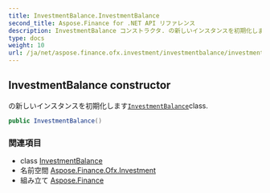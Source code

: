 ```yaml
---
title: InvestmentBalance.InvestmentBalance
second_title: Aspose.Finance for .NET API リファレンス
description: InvestmentBalance コンストラクタ. の新しいインスタンスを初期化しますInvestmentBalanceclass.
type: docs
weight: 10
url: /ja/net/aspose.finance.ofx.investment/investmentbalance/investmentbalance/
---
```

## InvestmentBalance constructor

の新しいインスタンスを初期化します[`InvestmentBalance`](../)class.

```csharp
public InvestmentBalance()
```

### 関連項目

* class [InvestmentBalance](../)
* 名前空間 [Aspose.Finance.Ofx.Investment](../../investmentbalance/)
* 組み立て [Aspose.Finance](../../../)


